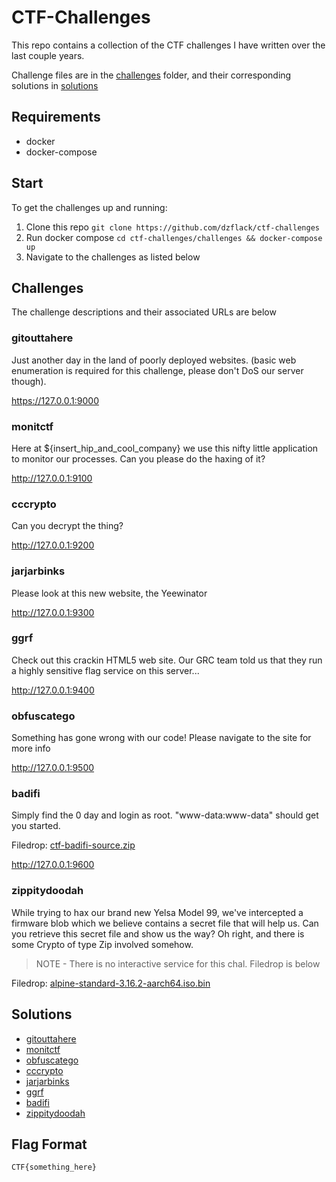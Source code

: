 # CTF-Challenges

This repo contains a collection of the CTF challenges I have written over the last couple years.

Challenge files are in the [challenges](challenges) folder, and their corresponding solutions in [solutions](solutions)

## Requirements

- docker
- docker-compose

## Start

To get the challenges up and running:

1. Clone this repo `git clone https://github.com/dzflack/ctf-challenges`
2. Run docker compose `cd ctf-challenges/challenges && docker-compose up`
3. Navigate to the challenges as listed below

## Challenges

The challenge descriptions and their associated URLs are below

### gitouttahere

Just another day in the land of poorly deployed websites. (basic web enumeration is required for this challenge, please don't DoS our server though).

<https://127.0.0.1:9000>

### monitctf

Here at ${insert_hip_and_cool_company} we use this nifty little application to monitor our processes. Can you please do the haxing of it?

<http://127.0.0.1:9100>

### cccrypto

Can you decrypt the thing?

<http://127.0.0.1:9200>

### jarjarbinks

Please look at this new website, the Yeewinator

<http://127.0.0.1:9300>

### ggrf

Check out this crackin HTML5 web site. Our GRC team told us that they run a highly sensitive flag service on this server...

<http://127.0.0.1:9400>

### obfuscatego

Something has gone wrong with our code! Please navigate to the site for more info

<http://127.0.0.1:9500>

### badifi

Simply find the 0 day and login as root. "www-data:www-data" should get you started.

Filedrop: [ctf-badifi-source.zip](https://pub-6103938fe2954b398b3c27265496ccf4.r2.dev/ctf-badifi-source.zip)

<http://127.0.0.1:9600>

### zippitydoodah

While trying to hax our brand new Yelsa Model 99, we've intercepted a firmware blob which we believe contains a secret file that will help us. Can you retrieve this secret file and show us the way? Oh right, and there is some Crypto of type Zip involved somehow.

> NOTE - There is no interactive service for this chal. Filedrop is below

Filedrop: [alpine-standard-3.16.2-aarch64.iso.bin](https://pub-6103938fe2954b398b3c27265496ccf4.r2.dev/alpine-standard-3.16.2-aarch64.iso.bin)

## Solutions

- [gitouttahere](solutions/gitouttahere.md)
- [monitctf](solutions/monitctf.md)
- [obfuscatego](solutions/obfuscatego.md)
- [cccrypto](solutions/cccrypto/README.md)
- [jarjarbinks](solutions/jarjarbinks/README.md)
- [ggrf](solutions/ggrf/README.md)
- [badifi](solutions/badifi/README.md)
- [zippitydoodah](solutions/zippitydoodah.md)

## Flag Format

`CTF{something_here}`
